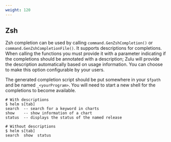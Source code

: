 ```yaml
---
weight: 120
---
```


## Zsh

Zsh completion can be used by calling `command.GenZshCompletion()` or `command.GenZshCompletionFile()`.
It supports descriptions for completions. When calling the functions you must provide it with a parameter indicating if the completions should be annotated with a description; Zulu
will provide the description automatically based on usage information.  You can choose to make this option configurable by your users.

The generated completion script should be put somewhere in your `$fpath` and be named
`_<yourProgram>`.  You will need to start a new shell for the completions to become available.

```
# With descriptions
$ helm s[tab]
search  -- search for a keyword in charts
show    -- show information of a chart
status  -- displays the status of the named release

# Without descriptions
$ helm s[tab]
search  show  status
```

